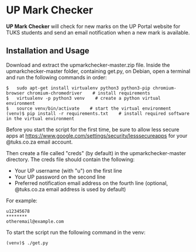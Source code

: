 UP Mark Checker
============
__UP Mark Checker__ will check for new marks on the UP Portal website for TUKS students and send an email notification when a new mark is available.



Installation and Usage
-------------------------------------
Download and extract the upmarkchecker-master.zip file.  Inside the upmarkchecker-master folder, containing get.py, on Debian, open a terminal and run the following commands in order:
```shell
$	sudo apt-get install virtualenv python3 python3-pip chromium-browser chromium-chromedriver    # install requirements
$	virtualenv -p python3 venv    # create a python virtual environment
$	source venv/bin/activate    # start the virtual environment
(venv)$	pip install -r requirements.txt    # install required software in the virtual environment
```

Before you start the script for the first time, be sure to allow less secure apps at https://www.google.com/settings/security/lesssecureapps for your @tuks.co.za email account. 

Then create a file called "creds" (by default) in the upmarkchecker-master directory. The creds file should contain the following:
* Your UP username (with "u") on the first line
* Your UP password on the second line
* Preferred notification email address on the fourth line (optional, @tuks.co.za email address is used by default)

For example:
```
u12345678
********
otheremail@example.com
```

To start the script run the following command in the venv:
```shell
(venv)$	./get.py
```
